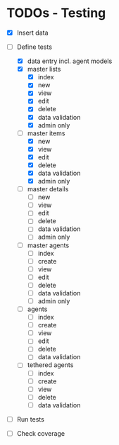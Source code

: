 # TODOs - Testing

- [x] Insert data
- [ ] Define tests
    - [x] data entry incl. agent models
    - [x] master lists
        - [x] index
        - [x] new
        - [x] view
        - [x] edit
        - [x] delete
        - [x] data validation
        - [x] admin only
    - [ ] master items 
        - [x] new
        - [x] view
        - [x] edit
        - [x] delete
        - [x] data validation
        - [x] admin only
    - [ ] master details
        - [ ] new
        - [ ] view
        - [ ] edit
        - [ ] delete
        - [ ] data validation
        - [ ] admin only
    - [ ] master agents
        - [ ] index
        - [ ] create
        - [ ] view
        - [ ] edit
        - [ ] delete
        - [ ] data validation
        - [ ] admin only
    - [ ] agents
        - [ ] index
        - [ ] create
        - [ ] view
        - [ ] edit
        - [ ] delete
        - [ ] data validation
    - [ ] tethered agents
        - [ ] index
        - [ ] create
        - [ ] view
        - [ ] delete
        - [ ] data validation
- [ ] Run tests
- [ ] Check coverage

